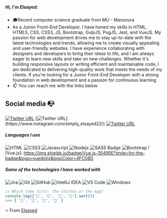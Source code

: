 ##### Hi, I'm Elsayed:

- 🎓Recent computer science graduate from MU - Mansoura
- As a Junior Front-End Developer, I have honed my skills in HTML, HTML5, CSS, CSS3, JS, Bootstrap, GulpJS, PugJS, Jest, and VueJS. My passion for web development drives me to stay up-to-date with the latest technologies and trends, allowing me to create visually appealing and user-friendly websites. I have experience collaborating with designers and developers to bring their ideas to life, and I am always eager to learn new skills and take on new challenges. Whether it's building responsive layouts or writing efficient and maintainable code, I am dedicated to delivering high-quality work that meets the needs of my clients. If you're looking for a Junior Front-End Developer with a strong foundation in web development and a passion for continuous learning
- :mailbox: You can reach me with the links below

## Social media :mailbox_with_no_mail:

[![Twitter URL](https://img.shields.io/twitter/url?color=%231DA1F2&label=follow&logo=twitter&logoColor=%231DA1F2&style=flat-square&url=https%3A%2F%2Fwww.reddit.com%2Fuser%2FFatChicken277)](https://twitter.com/El_sayedH22)
[![Twitter URL](https://img.shields.io/twitter/url?color=%23fb3958&label=follow&logo=instagram&logoColor=%23fb3958&style=flat-square&url=https%3A%2F%2Fwww.instagram.com%2Falejorc_)](https://www.instagram.com/simply_elsayed22/)
[![Twitter URL](https://img.shields.io/twitter/url?color=%230072b1&label=connect&logo=linkedin&logoColor=%230072b1&style=flat-square&url=https%3A%2F%2Fwww.linkedin.com%2Fin%2Falejandro-ramirez-ciceros%2F)](https://www.linkedin.com/in/elsayed-hassan22/)



##### Languages I use

![HTML](https://img.shields.io/badge/HTML5-E34F26?style=for-the-badge&logo=html5&logoColor=white)
![CSS3](https://img.shields.io/badge/CSS3-1572B6?style=for-the-badge&logo=css3&logoColor=white)
![Javascript](https://img.shields.io/badge/Javascript-F0DB4F?style=for-the-badge&labelColor=black&logo=javascript&logoColor=F0DB4F)
![Nodejs](https://img.shields.io/badge/Nodejs-3C873A?style=for-the-badge&labelColor=black&logo=node.js&logoColor=3C873A)
![SASS Badge](https://img.shields.io/badge/Sass-CC6699?style=for-the-badge&logo=sass&logoColor=white)
![Bootstrap](https://img.shields.io/badge/Bootstrap-563D7C?style=for-the-badge&logo=bootstrap&logoColor=white)
![Vue.js]: https://img.shields.io/badge/Vue.js-35495E?style=for-the-badge&logo=vuedotjs&logoColor=4FC08D


##### Some of the technologies I have worked with

![Jira](https://img.shields.io/badge/-Jira-222222?style=flat&logo=jira-software&logoColor=white&logoColor=0052CC)
![Git](https://img.shields.io/badge/-Git-%23F05032?style=flat-square&logo=git&logoColor=%23ffffff)
![GitHub](https://img.shields.io/badge/-GitHub-181717?style=flat-square&logo=github)
![IntelliJ IDEA](http://img.shields.io/badge/-IntelliJ%20IDEA-000000?style=flat-square&logo=intellij-idea&logoColor=ffffff)
![VS Code](http://img.shields.io/badge/-VS%20Code-007ACC?style=flat-square&logo=visual-studio-code&logoColor=ffffff)
![Windows](http://img.shields.io/badge/-Windows-0078D6?style=flat-square&logo=windows&logoColor=ffffff)


```javascript
// Which came first: the chicken or the egg?
console.log(['🥚', '🐣', '🐥', '🐔'].sort())
>>> [ '🐔', '🐣', '🐥', '🥚' ]
```

⭐️ From [Elsayed](https://github.com/Sayed2210)
